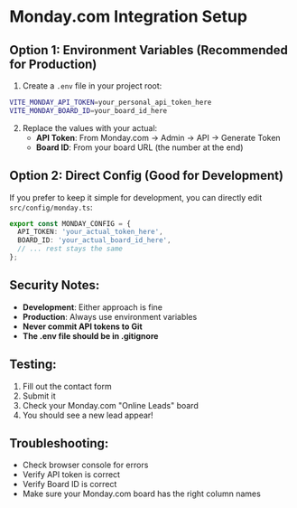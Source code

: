 # Monday.com Integration Setup

## Option 1: Environment Variables (Recommended for Production)

1. Create a `.env` file in your project root:
```bash
VITE_MONDAY_API_TOKEN=your_personal_api_token_here
VITE_MONDAY_BOARD_ID=your_board_id_here
```

2. Replace the values with your actual:
   - **API Token**: From Monday.com → Admin → API → Generate Token
   - **Board ID**: From your board URL (the number at the end)

## Option 2: Direct Config (Good for Development)

If you prefer to keep it simple for development, you can directly edit `src/config/monday.ts`:

```typescript
export const MONDAY_CONFIG = {
  API_TOKEN: 'your_actual_token_here',
  BOARD_ID: 'your_actual_board_id_here',
  // ... rest stays the same
};
```

## Security Notes:

- **Development**: Either approach is fine
- **Production**: Always use environment variables
- **Never commit API tokens to Git**
- **The .env file should be in .gitignore**

## Testing:

1. Fill out the contact form
2. Submit it
3. Check your Monday.com "Online Leads" board
4. You should see a new lead appear!

## Troubleshooting:

- Check browser console for errors
- Verify API token is correct
- Verify Board ID is correct
- Make sure your Monday.com board has the right column names
